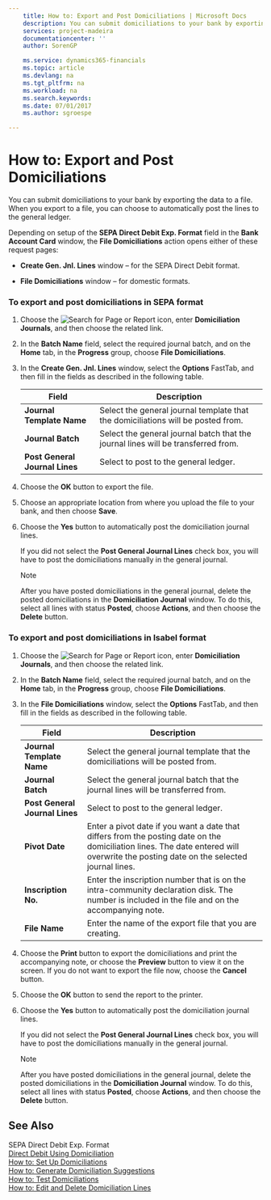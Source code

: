 ```yaml
---
    title: How to: Export and Post Domiciliations | Microsoft Docs
    description: You can submit domiciliations to your bank by exporting the data to a file. When you export to a file, you can choose to automatically post the lines to the general ledger.
    services: project-madeira
    documentationcenter: ''
    author: SorenGP

    ms.service: dynamics365-financials
    ms.topic: article
    ms.devlang: na
    ms.tgt_pltfrm: na
    ms.workload: na
    ms.search.keywords:
    ms.date: 07/01/2017
    ms.author: sgroespe

---
```

# How to: Export and Post Domiciliations
You can submit domiciliations to your bank by exporting the data to a file. When you export to a file, you can choose to automatically post the lines to the general ledger.  
  
 Depending on setup of the **SEPA Direct Debit Exp. Format** field in the **Bank Account Card** window, the **File Domiciliations** action opens either of these request pages:  
  
-   **Create Gen. Jnl. Lines** window – for the SEPA Direct Debit format.  
  
-   **File Domiciliations** window – for domestic formats.  
  
### To export and post domiciliations in SEPA format  
  
1.  Choose the ![Search for Page or Report](media/ui-search/search_small.png "Search for Page or Report icon") icon, enter **Domiciliation Journals**, and then choose the related link.  
  
2.  In the **Batch Name** field, select the required journal batch, and on the **Home** tab, in the **Progress** group, choose **File Domiciliations**.  
  
3.  In the **Create Gen. Jnl. Lines** window, select the **Options** FastTab, and then fill in the fields as described in the following table.  
  
    |Field|Description|  
    |---------------------------------|---------------------------------------|  
    |**Journal Template Name**|Select the general journal template that the domiciliations will be posted from.|  
    |**Journal Batch**|Select the general journal batch that the journal lines will be transferred from.|  
    |**Post General Journal Lines**|Select to post to the general ledger.|  
  
4.  Choose the **OK** button to export the file.  
  
5.  Choose an appropriate location from where you upload the file to your bank, and then choose **Save**.  
  
6.  Choose the **Yes** button to automatically post the domiciliation journal lines.  
  
     If you did not select the **Post General Journal Lines** check box, you will have to post the domiciliations manually in the general journal.  
  
    > [!NOTE]  
    >  After you have posted domiciliations in the general journal, delete the posted domiciliations in the **Domiciliation Journal** window. To do this, select all lines with status **Posted**, choose **Actions**, and then choose the **Delete** button.  
  
### To export and post domiciliations in Isabel format  
  
1.  Choose the ![Search for Page or Report](media/ui-search/search_small.png "Search for Page or Report icon") icon, enter **Domiciliation Journals**, and then choose the related link.  
  
2.  In the **Batch Name** field, select the required journal batch, and on the **Home** tab, in the **Progress** group, choose **File Domiciliations**.  
  
3.  In the **File Domiciliations** window, select the **Options** FastTab, and then fill in the fields as described in the following table.  
  
    |Field|Description|  
    |---------------------------------|---------------------------------------|  
    |**Journal Template Name**|Select the general journal template that the domiciliations will be posted from.|  
    |**Journal Batch**|Select the general journal batch that the journal lines will be transferred from.|  
    |**Post General Journal Lines**|Select to post to the general ledger.|  
    |**Pivot Date**|Enter a pivot date if you want a date that differs from the posting date on the domiciliation lines. The date entered will overwrite the posting date on the selected journal lines.|  
    |**Inscription No.**|Enter the inscription number that is on the intra-community declaration disk. The number is included in the file and on the accompanying note.|  
    |**File Name**|Enter the name of the export file that you are creating.|  
  
4.  Choose the **Print** button to export the domiciliations and print the accompanying note, or choose the **Preview** button to view it on the screen. If you do not want to export the file now, choose the **Cancel** button.  
  
5.  Choose the **OK** button to send the report to the printer.  
  
6.  Choose the **Yes** button to automatically post the domiciliation journal lines.  
  
     If you did not select the **Post General Journal Lines** check box, you will have to post the domiciliations manually in the general journal.  
  
    > [!NOTE]  
    >  After you have posted domiciliations in the general journal, delete the posted domiciliations in the **Domiciliation Journal** window. To do this, select all lines with status **Posted**, choose **Actions**, and then choose the **Delete** button.  
  
## See Also  
 SEPA Direct Debit Exp. Format   
 [Direct Debit Using Domiciliation](direct-debit-using-domiciliation.md)   
 [How to: Set Up Domiciliations](how-to-set-up-domiciliations.md)   
 [How to: Generate Domiciliation Suggestions](how-to-generate-domiciliation-suggestions.md)   
 [How to: Test Domiciliations](how-to-test-domiciliations.md)   
 [How to: Edit and Delete Domiciliation Lines](how-to-edit-and-delete-domiciliation-lines.md)